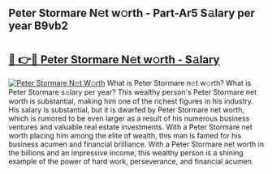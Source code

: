 ## Peter Stormare N𝚎t w𝚘rth - Part-Ar5 S𝚊lary per year B9vb2

# <h2><a href="http://gc0dx2f.nevu.top/?p=Peter+Stormare">🔗 👉🔴 Peter Stormare N𝚎t w𝚘rth - S𝚊lary</a></h2>

[![Peter Stormare N𝚎t W𝚘rth](https://i.imgur.com/Oavwk0R.jpeg)](http://gc0dx2f.nevu.top/?p=Peter+Stormare)
What is Peter Stormare n𝚎t w𝚘rth? What is Peter Stormare s𝚊lary per year?
This wealthy person's Peter Stormare net worth is substantial, making him one of the richest figures in his industry. His salary is substantial, but it is dwarfed by Peter Stormare net worth, which is rumored to be even larger as a result of his numerous business ventures and valuable real estate investments. With a Peter Stormare net worth placing him among the elite of wealth, this man is famed for his business acumen and financial brilliance. With a Peter Stormare net worth in the billions and an impressive income, this wealthy person is a shining example of the power of hard work, perseverance, and financial acumen.
